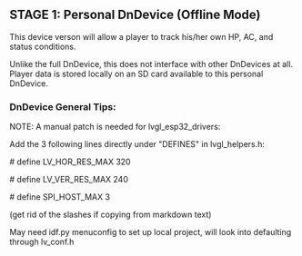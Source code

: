 ## STAGE 1: Personal DnDevice (Offline Mode)

This device verson will allow a player to track his/her own HP, AC, and status conditions.

Unlike the full DnDevice, this does not interface with other DnDevices at all.
Player data is stored locally on an SD card available to this personal DnDevice.

### DnDevice General Tips:

NOTE: A manual patch is needed for lvgl_esp32_drivers:

Add the 3 following lines directly under "DEFINES" in lvgl_helpers.h:

\# define LV_HOR_RES_MAX 320

\# define LV_VER_RES_MAX 240

\# define SPI_HOST_MAX 3

(get rid of the slashes if copying from markdown text)

May need idf.py menuconfig to set up local project, will look into defaulting through lv_conf.h
